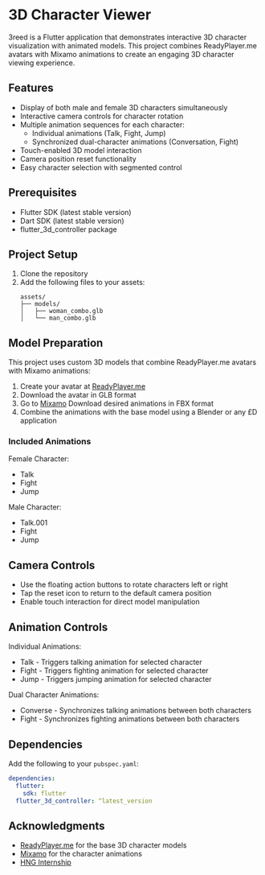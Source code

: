 # 3D Character Viewer

3reed is a Flutter application that demonstrates interactive 3D character visualization with animated models. This project combines ReadyPlayer.me avatars with Mixamo animations to create an engaging 3D character viewing experience.

## Features

- Display of both male and female 3D characters simultaneously
- Interactive camera controls for character rotation
- Multiple animation sequences for each character:
  - Individual animations (Talk, Fight, Jump)
  - Synchronized dual-character animations (Conversation, Fight)
- Touch-enabled 3D model interaction
- Camera position reset functionality
- Easy character selection with segmented control

## Prerequisites

- Flutter SDK (latest stable version)
- Dart SDK (latest stable version)
- flutter_3d_controller package

## Project Setup

1. Clone the repository
2. Add the following files to your assets:
   ```
   assets/
   ├── models/
   │   ├── woman_combo.glb
   │   └── man_combo.glb
   ```

## Model Preparation

This project uses custom 3D models that combine ReadyPlayer.me avatars with Mixamo animations:

1. Create your avatar at [ReadyPlayer.me](https://readyplayer.me)
2. Download the avatar in GLB format
3. Go to [Mixamo](https://www.mixamo.com) Download desired animations in FBX format
5. Combine the animations with the base model using a Blender or any £D application

### Included Animations

Female Character:
- Talk
- Fight
- Jump

Male Character:
- Talk.001
- Fight
- Jump

## Camera Controls

- Use the floating action buttons to rotate characters left or right
- Tap the reset icon to return to the default camera position
- Enable touch interaction for direct model manipulation

## Animation Controls

Individual Animations:
- Talk - Triggers talking animation for selected character
- Fight - Triggers fighting animation for selected character
- Jump - Triggers jumping animation for selected character

Dual Character Animations:
- Converse - Synchronizes talking animations between both characters
- Fight - Synchronizes fighting animations between both characters

## Dependencies

Add the following to your `pubspec.yaml`:

```yaml
dependencies:
  flutter:
    sdk: flutter
  flutter_3d_controller: ^latest_version
```



## Acknowledgments

- [ReadyPlayer.me](https://readyplayer.me) for the base 3D character models
- [Mixamo](https://www.mixamo.com) for the character animations
- [HNG Internship](https://hng.tech/internship)